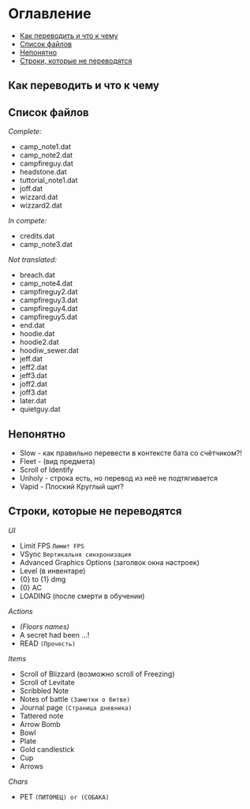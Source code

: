 # Оглавление
* [Как переводить и что к чему]()
* [Список файлов]()
* [Непонятно]()
* [Строки, которые не переводятся]()

## Как переводить и что к чему

## Список файлов
*Complete:*
* camp_note1.dat
* camp_note2.dat
* campfireguy.dat
* headstone.dat
* tuttorial_note1.dat
* joff.dat
* wizzard.dat
* wizzard2.dat

*In compete:*
* credits.dat
* camp_note3.dat

*Not translated:*
* breach.dat
* camp_note4.dat
* campfireguy2.dat
* campfireguy3.dat
* campfireguy4.dat
* campfireguy5.dat
* end.dat
* hoodie.dat
* hoodie2.dat
* hoodiw_sewer.dat
* jeff.dat
* jeff2.dat
* jeff3.dat
* joff2.dat
* joff3.dat
* later.dat
* quietguy.dat

## Непонятно
* Slow - как правильно перевести в контексте бата со счётчиком?!
* Fleet - (вид предмета)
* Scroll of Identify
* Unholy - строка есть, но перевод из неё не подтягивается
* Vapid - Плоский Круглый щит?


## Строки, которые не переводятся
*UI*
* Limit FPS `Лимит FPS`
* VSync `Вертикальня синхронизация`
* Advanced Graphics Options (заголвок окна настроек)
* Level (в инвентаре)
* {0} to {1} dmg
* {0} AC
* LOADING (после смерти в обучении)

*Actions*
* _(Floors names)_
* A secret had been ...!
* READ `(Прочесть)`

*Items*
* Scroll of Blizzard (возможно scroll of Freezing)
* Scroll of Levitate
* Scribbled Note
* Notes of battle `(Заметки о битве)`
* Journal page `(Страница дневника)`
* Tattered note
* Arrow Bomb
* Bowl
* Plate
* Gold candlestick
* Cup
* Arrows

*Chars*
* PET `(ПИТОМЕЦ) or (СОБАКА)`
